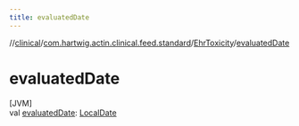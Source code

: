 ```yaml
---
title: evaluatedDate
---
```

//[clinical](../../../index.html)/[com.hartwig.actin.clinical.feed.standard](../index.html)/[EhrToxicity](index.html)/[evaluatedDate](evaluated-date.html)



# evaluatedDate



[JVM]\
val [evaluatedDate](evaluated-date.html): [LocalDate](https://docs.oracle.com/javase/8/docs/api/java/time/LocalDate.html)





